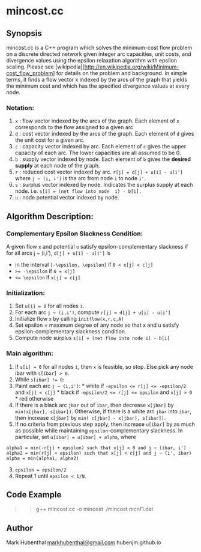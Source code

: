 # mincost.cc

## Synopsis

mincost.cc is a C++ program which solves the minimum-cost flow problem on a discrete directed network given integer arc capacities, unit costs, 
and divergence values using the epsilon relaxation algorithm with epsilon scaling. Please see [wikipedia][http://en.wikipedia.org/wiki/Minimum-cost_flow_problem] for details on the problem and background. In simple terms, it finds a flow vector x indexed by the arcs of the graph that yields the minimum cost and 
which has the specified divergence values at every node.

### Notation:

1. `x` : flow vector indexed by the arcs of the graph. Each element of `x` corresponds to the flow assigned to a given arc
2. `d` : cost vector indexed by the arcs of the graph. Each element of `d` gives the unit cost for a given arc.
3. `c` : capacity vector indexed by arc. Each element of `c` gives the upper capacity of each arc. The lower capacities are all assumed to be 0.
4. `b` : supply vector indexed by node. Each element of `b` gives the **desired supply** at each node of the graph.
5. `r` : reduced cost vector indexed by arc. `r[j] = d[j] + u[i] - u[i']` where `j ~ (i, i')` is the arc from node `i` to node `i'`.
6. `s` : surplus vector indexed by node. Indicates the surplus supply at each node. i.e. 
  ```s[i] = (net flow into node  i) - b[i].``` 
7. `u` : node potential vector indexed by node.

## Algorithm Description:

### Complementary Epsilon Slackness Condition:

A given flow `x` and potential `u` satisfy epsilon-complementary slackness if for all arcs j ~ (i,i'), `d[j] + u[i] - u[i']` is

* in the interval `[-\epsilon, \epsilon]` if `0 < x[j] < c[j]`
* `>= -\epsilon` if `0 = x[j]`
* `<= \epsilon` if `x[j] = c[j]`

### Initialization: 
1. Set `u[i] = 0` for all nodes `i`.
2. For each arc `j ~ (i,i')`, compute `r[j] = d[j] + u[i] - u[i']`
3. Initialize flow `x` by calling `initflow(x,r,c,A)`
4. Set epsilon = maximum degree of any node so that x and u satisfy epsilon-complementary slackness condition.
5. Compute node surplus `s[i] = (net flow into node i) - b[i]`

### Main algorithm:
1. If `s[i] = 0` for all nodes `i`, then `x` is feasible, so stop. Else pick any node ibar with `s[ibar] > 0`. 
2. While `s[ibar] != 0`:
  1. Paint each arc `j ~ (i,i')`:
    * white if `-epsilon <= r[j] <= -epsilon/2` and `x[j] < c[j]`
    * black if `-epsilon/2 <= r[j] <= epsilon` and `x[j] > 0`
    * red otherwise
  2. If there is a black arc `jbar` out of `ibar`, then decrease `x[jbar]` by `min(x[jbar], s[ibar])`. Otherwise, if there is a white arc `jbar` into `ibar`, then increase `x[jbar]` by `min( c[jbar] - x[jbar], s[ibar])`.
  3. If no criteria from previous step apply, then increase `u[ibar]` by as much as possible while maintaining `epsilon`-complementary slackness. In particular, set `u[ibar] = u[ibar] + alpha`, where
  ```cplusplus
  alpha1 = min(-r[j] + epsilon) such that x[j] > 0 and j ~ (ibar, i')
  alpha2 = min(r[j] + epsilon) such that x[j] < c[j] and j ~ (i', ibar)
  alpha = min(alpha1, alpha2)
  ```
3. `epsilon = epsilon/2`
4. Repeat 1 until `epsilon < 1/N`.

## Code Example

>> g++ mincost.cc -o mincost
>> ./mincost mcnf1.dat

## Author

Mark Hubenthal
markhubenthal@gmail.com
hubenjm.github.io

